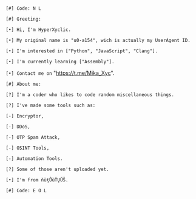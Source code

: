 ```                                                                    ```

``` [#] Code: N L ```

``` [#] Greeting: ```

``` [•] Hi, I'm HyperXyclic. ```

``` [•] My original name is "u0-a154", wich is actually my UserAgent ID. ```

``` [•] I'm interested in ["Python", "JavaScript", "Clang"]. ```

``` [•] I'm currently learning ["Assembly"]. ```

```[•] Contact me on``` "https://t.me/Mika_Xyc".

``` [#] About me: ```

``` [?] I'm a coder who likes to code random miscellaneous things. ```

``` [?] I've made some tools such as: ```

``` [-] Encryptor, ```

``` [-] DDoS, ```

``` [-] OTP Spam Attack, ```

``` [-] OSINT Tools, ```

``` [-] Automation Tools. ```

``` [?] Some of those aren't uploaded yet. ```

``` [•] I'm from ňŭţŮŭŤŲŨŠ. ```

``` [#] Code: E O L ```

```                                                                    ```
